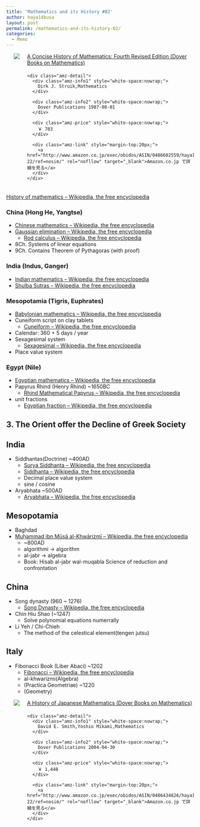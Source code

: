 ```yaml
---
title: 'Mathematics and its History #02'
author: haya14busa
layout: post
permalink: /mathematics-and-its-history-02/
categories:
  - Memo
---
```

<div class="amz-container" style="overflow:hidden;margin-bottom:20px;">
  <div class="amz-left" style="float:left; margin:0 20px 0;">
    <a href="http://www.amazon.co.jp/exec/obidos/ASIN/0486602559/haya14busa-22/ref=nosim/" rel="nofollow" target="_blank"><img src="http://ecx.images-amazon.com/images/I/51TYP6v%2BkoL._SL160_.jpg" class="amz-img" /></a>
  </div>
  
  <div class="amz-right" style="overflow:hidden;">
    <div class="amz-title" style="margin-bottom:20px;">
      <a href="http://www.amazon.co.jp/exec/obidos/ASIN/0486602559/haya14busa-22/ref=nosim/" rel="nofollow" target="_blank">A Concise History of Mathematics: Fourth Revised Edition (Dover Books on Mathematics)</a>
    </div>
    
    <div class="amz-detail">
      <div class="amz-info1" style="white-space:nowrap;">
        Dirk J. Struik,Mathematics
      </div>
      
      <div class="amz-info2" style="white-space:nowrap;">
        Dover Publications 1987-08-01
      </div>
      
      <div class="amz-price" style="white-space:nowrap;">
        ￥ 783
      </div>
      
      <div class="amz-link" style="margin-top:20px;">
        <a href="http://www.amazon.co.jp/exec/obidos/ASIN/0486602559/haya14busa-22/ref=nosim/" rel="nofllow" target="_blank">Amazon.co.jp で詳細を見る</a>
      </div>
    </div>
  </div>
</div>

[History of mathematics &#8211; Wikipedia, the free encyclopedia][1]

### China (Hong He, Yangtse)

*   [Chinese mathematics &#8211; Wikipedia, the free encyclopedia][2]
*   [Gaussian elimination &#8211; Wikipedia, the free encyclopedia][3] 
    *   [Rod calculus &#8211; Wikipedia, the free encyclopedia][4]
*   8Ch. Systems of linear equations
*   9Ch. Contains Theorem of Pythagoras (with proof)

### India (Indus, Ganger)

*   [Indian mathematics &#8211; Wikipedia, the free encyclopedia][5]
*   [Shulba Sutras &#8211; Wikipedia, the free encyclopedia][6]

### Mesopotamia (Tigris, Euphrates)

*   [Babylonian mathematics &#8211; Wikipedia, the free encyclopedia][7]
*   Cuneiform script on clay tablets 
    *   [Cuneiform &#8211; Wikipedia, the free encyclopedia][8]
*   Calendar: 360 + 5 days / year
*   Sexagesimal system 
    *   [Sexagesimal &#8211; Wikipedia, the free encyclopedia][9]
*   Place value system

### Egypt (Nile)

*   [Egyptian mathematics &#8211; Wikipedia, the free encyclopedia][10]
*   Papyrus Rhind (Henry Rhind) ~1650BC 
    *   [Rhind Mathematical Papyrus &#8211; Wikipedia, the free encyclopedia][11]
*   unit fractions 
    *   [Egyptian fraction &#8211; Wikipedia, the free encyclopedia][12]

## 3. The Orient offer the Decline of Greek Society

## India

*   Siddhantas(Doctrine) ~400AD 
    *   [Surya Siddhanta &#8211; Wikipedia, the free encyclopedia][13]
    *   [Siddhanta &#8211; Wikipedia, the free encyclopedia][14]
    *   Decimal place value system
    *   sine / cosine
*   Aryabhata ~500AD 
    *   [Aryabhata &#8211; Wikipedia, the free encyclopedia][15]

## Mesopotamia

*   Baghdad
*   [Muḥammad ibn Mūsā al-Khwārizmī &#8211; Wikipedia, the free encyclopedia][16] 
    *   ~800AD
    *   algorithmi -> algorithm
    *   al-jabr -> algebra
    *   Book: Hisab al-jabr wal-muqabla Science of reduction and confrontation

## China

*   Song dynasty (960 ~ 1276) 
    *   [Song Dynasty &#8211; Wikipedia, the free encyclopedia][17]
*   Chin Hiu Shao (~1247) 
    *   Solve polynomial equations numerrally
*   Li Yeh / Chi-Chieh 
    *   The method of the celestical element(tengen jutsu)

## Italy

*   Fibonacci Book (Liber Abaci) ~1202 
    *   [Fibonacci &#8211; Wikipedia, the free encyclopedia][18]
    *   al-khwarizmi(Algebra)
    *   (Practica Geometriae) ~1220
    *   (Geometry)

<div class="amz-container" style="overflow:hidden;margin-bottom:20px;">
  <div class="amz-left" style="float:left; margin:0 20px 0;">
    <a href="http://www.amazon.co.jp/exec/obidos/ASIN/0486434826/haya14busa-22/ref=nosim/" rel="nofollow" target="_blank"><img src="http://ecx.images-amazon.com/images/I/51VEuZzxqSL._SL160_.jpg" class="amz-img" /></a>
  </div>
  
  <div class="amz-right" style="overflow:hidden;">
    <div class="amz-title" style="margin-bottom:20px;">
      <a href="http://www.amazon.co.jp/exec/obidos/ASIN/0486434826/haya14busa-22/ref=nosim/" rel="nofollow" target="_blank">A History of Japanese Mathematics (Dover Books on Mathematics)</a>
    </div>
    
    <div class="amz-detail">
      <div class="amz-info1" style="white-space:nowrap;">
        David E. Smith,Yoshio Mikami,Mathematics
      </div>
      
      <div class="amz-info2" style="white-space:nowrap;">
        Dover Publications 2004-04-30
      </div>
      
      <div class="amz-price" style="white-space:nowrap;">
        ￥ 1,448
      </div>
      
      <div class="amz-link" style="margin-top:20px;">
        <a href="http://www.amazon.co.jp/exec/obidos/ASIN/0486434826/haya14busa-22/ref=nosim/" rel="nofllow" target="_blank">Amazon.co.jp で詳細を見る</a>
      </div>
    </div>
  </div>
</div>

 [1]: http://en.wikipedia.org/wiki/History_of_mathematics
 [2]: http://en.wikipedia.org/wiki/Chinese_mathematics
 [3]: http://en.wikipedia.org/wiki/Gaussian_elimination
 [4]: http://en.wikipedia.org/wiki/Rod_calculus#System_of_linear_equations
 [5]: http://en.wikipedia.org/wiki/Indian_mathematics
 [6]: http://en.wikipedia.org/wiki/Śulba_Sūtras
 [7]: http://en.wikipedia.org/wiki/Babylonian_mathematics
 [8]: http://en.wikipedia.org/wiki/Cuneiform
 [9]: http://en.wikipedia.org/wiki/Sexagesimal
 [10]: http://en.wikipedia.org/wiki/Egyptian_mathematics
 [11]: http://en.wikipedia.org/wiki/Rhind_Mathematical_Papyrus
 [12]: http://en.wikipedia.org/wiki/Egyptian_fraction
 [13]: http://en.wikipedia.org/wiki/Surya_Siddhanta
 [14]: http://en.wikipedia.org/wiki/Siddhanta
 [15]: http://en.wikipedia.org/wiki/Aryabhata
 [16]: http://en.wikipedia.org/wiki/Muḥammad_ibn_Mūsā_al-Khwārizmī
 [17]: http://en.wikipedia.org/wiki/Song_Dynasty
 [18]: http://en.wikipedia.org/wiki/Fibonacci